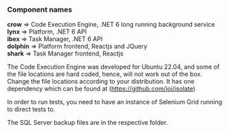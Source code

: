 
### Component names   

**crow** => Code Execution Engine, .NET 6 long running background service   
**lynx** => Platform, .NET 6 API   
**ibex** => Task Manager, .NET 6 API   
**dolphin** => Platform frontend, Reactjs and JQuery   
**shark** =>  Task Manager frontend, Reactjs


The Code Execution Engine was developed for Ubuntu 22.04, and some of the file locations are hard coded, hence, will not work out of the box.
Change the file locations according to your distribution.
It has one dependency which can be found at (https://github.com/ioi/isolate)

In order to run tests, you need to have an instance of Selenium Grid running to direct tests to.

The SQL Server backup files are in the respective folder.
